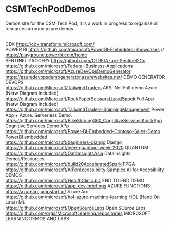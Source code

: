 # CSMTechPodDemos
Demos site for the CSM Tech Pod, it is a work in progress to organise all resources arround azure demos. <BR><BR>

CDX https://cdx.transform.microsoft.com/ <BR>
POWER BI https://github.com/microsoft/PowerBI-Embedded-Showcases // https://playground.powerbi.com/home <BR>
SENTINEL GROCERY https://github.com/OTRF/Azure-Sentinel2Go <BR>
https://github.com/microsoft/Federal-Business-Applications <BR>
https://github.com/microsoft/AzureDevOpsDemoGenerator <BR>
https://azuredevopsdemogenerator.azurewebsites.net/ DEMO GENERATOR DEVOPS <BR>
https://github.com/Microsoft/TailwindTraders AKS .Net Full demo Azure (Netw Diagram included) <BR>
https://github.com/Microsoft/RockPaperScissorsLizardSpock Full App (Netw Diagram included) <BR>
https://github.com/microsoft/TailwindTraders-ShippingManagement Power App + Azure. Serverless Demo. <BR>
https://github.com/microsoft/BikeSharing360_CognitiveServicesKioskApp Cognitive Services Demo APp <BR>
https://github.com/microsoft/Power-BI-Embedded-Contoso-Sales-Demo PowerBI embedded <BR>
https://github.com/microsoft/beginners-django Django <BR>
https://github.com/microsoft/ieee-quantum-week-2020 QUANTUM <BR>
https://github.com/microsoft/DataInsightsAsia DataInsights Demos/Resources <BR>
https://github.com/microsoft/build20AcceleratedSpark FPGA <BR>
https://github.com/microsoft/AIForAccessibility-Samples AI for Accesibility DEMOS <BR>
https://github.com/microsoft/HealthClinic.biz END TO END DEMO <BR>
https://github.com/microsoft/app-dev-briefings AZURE FUNCTIONS <BR>
https://azurearcjumpstart.io/ Azure Arc <BR>
https://github.com/microsoft/hol-azure-machine-learning HOL (Hand On Labs) ML <BR>
https://github.com/microsoft/OpenSourceLabs Open SOurce Labs <BR>
https://github.com/orgs/MicrosoftLearning/repositories MICROSOFT LEARNING DEMOS AND LABS<BR>
  






